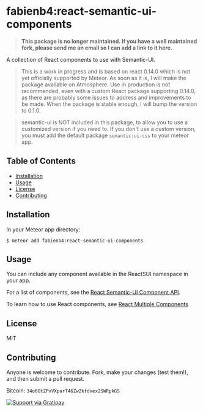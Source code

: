 # fabienb4:react-semantic-ui-components

> **This package is no longer maintained. If you have a well maintained fork, please send me an email so I can add a link to it here.**

A collection of React components to use with Semantic-UI.

> This is a work in progress and is based on react 0.14.0 which is not yet officially supported by Meteor. As soon as it is, I will make the package available on Atmosphere. Use in production is not recommended, even with a custom React package supporting 0.14.0, as there are probably some issues to address and improvements to be made. When the package is stable enough, I will bump the version to 0.1.0.

> semantic-ui is NOT included in this package, to allow you to use a customized version if you need to. If you don't use a custom version, you must add the default package `semantic:ui-css` to your meteor app.

## Table of Contents

- [Installation](#installation)
- [Usage](#usage)
- [License](#license)
- [Contributing](#contributing)

## Installation

In your Meteor app directory:

```
$ meteor add fabienb4:react-semantic-ui-components
```

## Usage

You can include any component available in the ReactSUI namespace in your app.

For a list of components, see the [React Semantic-UI Component API](http://react-semantic-ui-components.meteor.com/).

To learn how to use React components, see [React Multiple Components](https://facebook.github.io/react/docs/multiple-components.html)

## License

MIT

## Contributing

Anyone is welcome to contribute. Fork, make your changes (test them!), and then submit a pull request.

Bitcoin: `34o6GtZPvVXparT46Zw2kfdxex2SWRpkGS`

[![Support via Gratipay](https://cdn.rawgit.com/gratipay/gratipay-badge/2.3.0/dist/gratipay.svg)](https://gratipay.com/fabienb4/)

